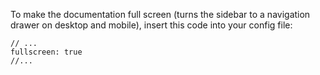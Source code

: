 To make the documentation full screen (turns the sidebar to a navigation drawer on desktop and mobile), insert this code into your config file: 

```
// ...
fullscreen: true
//...
```